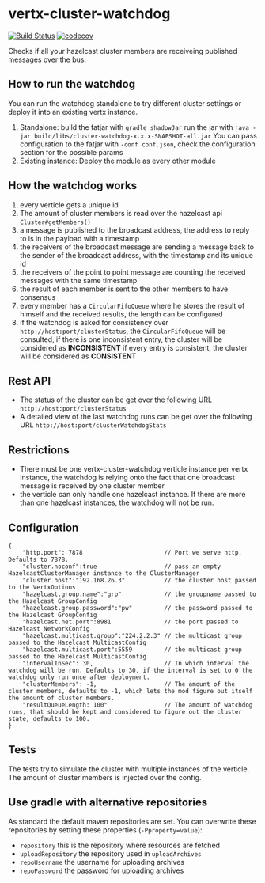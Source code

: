 vertx-cluster-watchdog
======================

[![Build Status](https://travis-ci.org/swisspush/vertx-cluster-watchdog.svg?branch=master)](https://travis-ci.org/swisspush/vertx-cluster-watchdog)
[![codecov](https://codecov.io/gh/swisspush/vertx-cluster-watchdog/branch/master/graph/badge.svg)](https://codecov.io/gh/swisspush/vertx-cluster-watchdog)

Checks if all your hazelcast cluster members are receiveing published messages over the bus.

How to run the watchdog
-----------------------
You can run the watchdog standalone to try different cluster settings or deploy it into an existing vertx instance.

1. Standalone:
   build the fatjar with `gradle shadowJar` 
   run the jar with `java -jar build/libs/cluster-watchdog-x.x.x-SNAPSHOT-all.jar`
   You can pass configuration to the fatjar with `-conf conf.json`, check the configuration section for the possible params 
2. Existing instance:
   Deploy the module as every other module

How the watchdog works
----------------------

1. every verticle gets a unique id
1. The amount of cluster members is read over the hazelcast api `Cluster#getMembers()`
1. a message is published to the broadcast address, the address to reply to is in the payload with a timestamp
1. the receivers of the broadcast message are sending a message back to the sender of the broadcast address, with the timestamp and its unique id
1. the receivers of the point to point message are counting the received messages with the same timestamp
1. the result of each member is sent to the other members to have consensus
1. every member has a `CircularFifoQueue` where he stores the result of himself and the received results, the length can be configured
1. if the watchdog is asked for consistency over `http://host:port/clusterStatus`, the `CircularFifoQueue` will be consulted, if there is one inconsistent entry, the cluster will be considered as **INCONSISTENT** if every entry is consistent, the cluster will be considered as **CONSISTENT** 

Rest API
--------

* The status of the cluster can be get over the following URL `http://host:port/clusterStatus`
* A detailed view of the last watchdog runs can be get over the following URL `http://host:port/clusterWatchdogStats`

Restrictions
------------

* There must be one vertx-cluster-watchdog verticle instance per vertx instance, the watchdog is relying onto the fact that one broadcast message is received by one cluster member
* the verticle can only handle one hazelcast instance. If there are more than one hazelcast instances, the watchdog will not be run.

Configuration
-------------
```
{
    "http.port": 7878                       // Port we serve http. Defaults to 7878.
    "cluster.noconf":true                   // pass an empty HazelcastClusterManager instance to the ClusterManager
    "cluster.host":"192.168.26.3"           // the cluster host passed to the VertxOptions
    "hazelcast.group.name":"grp"            // the groupname passed to the Hazelcast GroupConfig
    "hazelcast.group.password":"pw"         // the password passed to the Hazelcast GroupConfig
    "hazelcast.net.port":8981               // the port passed to Hazelcast NetworkConfig
    "hazelcast.multicast.group":"224.2.2.3" // the multicast group passed to the Hazelcast MulticastConfig
    "hazelcast.multicast.port":5559         // the multicast group passed to the Hazelcast MulticastConfig
    "intervalInSec": 30,                    // In which interval the watchdog will be run. Defaults to 30, if the interval is set to 0 the watchdog only run once after deployment.
    "clusterMembers": -1,                   // The amount of the cluster members, defaults to -1, which lets the mod figure out itself the amount of cluster members.
    "resultQueueLength: 100"                // The amount of watchdog runs, that should be kept and considered to figure out the cluster state, defaults to 100.
}
```
    
Tests
-----

The tests try to simulate the cluster with multiple instances of the verticle. The amount of cluster members is injected over the config.

Use gradle with alternative repositories
----------------------------------------

As standard the default maven repositories are set.
You can overwrite these repositories by setting these properties (`-Pproperty=value`):

* `repository` this is the repository where resources are fetched
* `uploadRepository` the repository used in `uploadArchives`
* `repoUsername` the username for uploading archives
* `repoPassword` the password for uploading archives
    
